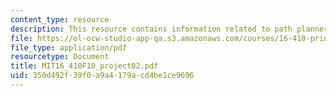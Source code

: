 ```yaml
---
content_type: resource
description: This resource contains information related to path planner.
file: https://ol-ocw-studio-app-qa.s3.amazonaws.com/courses/16-410-principles-of-autonomy-and-decision-making-fall-2010/350d492f39f0a9a4179acd4be1ce9696_MIT16_410F10_project02.pdf
file_type: application/pdf
resourcetype: Document
title: MIT16_410F10_project02.pdf
uid: 350d492f-39f0-a9a4-179a-cd4be1ce9696
---
```

